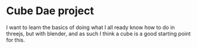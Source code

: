 # Cube Dae project

I want to learn the basics of doing what I all ready know how to do in threejs, but with blender, and as such I think a cube is a good starting point for this.
  